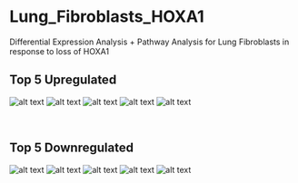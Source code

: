 # Lung_Fibroblasts_HOXA1
Differential Expression Analysis + Pathway Analysis for Lung Fibroblasts in response to loss of HOXA1

## Top 5 Upregulated
![alt text](https://github.com/jameshyojaelee/Lung_Fibroblasts_HOXA1/blob/main/upregulated/hsa00140.pathview.png)
![alt text](https://github.com/jameshyojaelee/Lung_Fibroblasts_HOXA1/blob/main/upregulated/hsa04630.pathview.png)
![alt text](https://github.com/jameshyojaelee/Lung_Fibroblasts_HOXA1/blob/main/upregulated/hsa04640.pathview.png)
![alt text](https://github.com/jameshyojaelee/Lung_Fibroblasts_HOXA1/blob/main/upregulated/hsa04740.pathview.png)
![alt text](https://github.com/jameshyojaelee/Lung_Fibroblasts_HOXA1/blob/main/upregulated/hsa04976.pathview.png)

<br/>

## Top 5 Downregulated
![alt text](https://github.com/jameshyojaelee/Lung_Fibroblasts_HOXA1/blob/main/downregulated/hsa03013.pathview.png)
![alt text](https://github.com/jameshyojaelee/Lung_Fibroblasts_HOXA1/blob/main/downregulated/hsa03030.pathview.png)
![alt text](https://github.com/jameshyojaelee/Lung_Fibroblasts_HOXA1/blob/main/downregulated/hsa03440.pathview.png)
![alt text](https://github.com/jameshyojaelee/Lung_Fibroblasts_HOXA1/blob/main/downregulated/hsa04110.pathview.png)
![alt text](https://github.com/jameshyojaelee/Lung_Fibroblasts_HOXA1/blob/main/downregulated/hsa04114.pathview.png)
